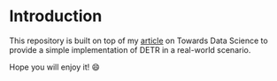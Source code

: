 # Introduction

This repository is built on top of my <a href="https://towardsdatascience.com/easy-object-detection-with-facebooks-detr-d0bd9e4e53a4">article</a> on Towards Data Science to provide a simple implementation of DETR in a real-world scenario. 

Hope you will enjoy it! :smile: 
